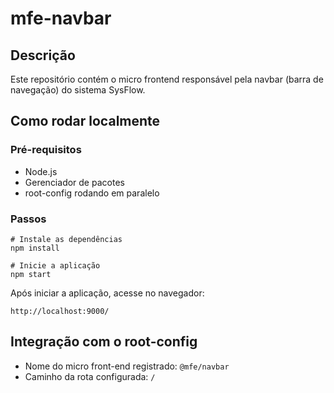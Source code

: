 # mfe-navbar

## Descrição

Este repositório contém o micro frontend responsável pela navbar (barra de navegação) do sistema SysFlow.

## Como rodar localmente

### Pré-requisitos

- Node.js
- Gerenciador de pacotes
- root-config rodando em paralelo

### Passos

```
# Instale as dependências
npm install

# Inicie a aplicação
npm start
```

Após iniciar a aplicação, acesse no navegador:

```
http://localhost:9000/
```

## Integração com o root-config

- Nome do micro front-end registrado: `@mfe/navbar`
- Caminho da rota configurada: `/`
